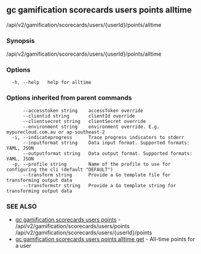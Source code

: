 ## gc gamification scorecards users points alltime

/api/v2/gamification/scorecards/users/{userId}/points/alltime

### Synopsis

/api/v2/gamification/scorecards/users/{userId}/points/alltime

### Options

```
  -h, --help   help for alltime
```

### Options inherited from parent commands

```
      --accesstoken string    accessToken override
      --clientid string       clientId override
      --clientsecret string   clientSecret override
      --environment string    environment override. E.g. mypurecloud.com.au or ap-southeast-2
  -i, --indicateprogress      Trace progress indicators to stderr
      --inputformat string    Data input format. Supported formats: YAML, JSON
      --outputformat string   Data output format. Supported formats: YAML, JSON
  -p, --profile string        Name of the profile to use for configuring the cli (default "DEFAULT")
      --transform string      Provide a Go template file for transforming output data
      --transformstr string   Provide a Go template string for transforming output data
```

### SEE ALSO

* [gc gamification scorecards users points](gc_gamification_scorecards_users_points.html)	 - /api/v2/gamification/scorecards/users/points /api/v2/gamification/scorecards/users/{userId}/points
* [gc gamification scorecards users points alltime get](gc_gamification_scorecards_users_points_alltime_get.html)	 - All-time points for a user


